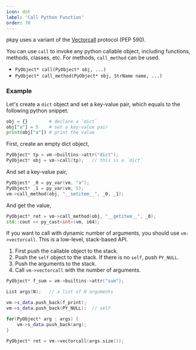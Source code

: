 ```yaml
---
icon: dot
label: 'Call Python Function'
order: 70
---
```


pkpy uses a variant of the [Vectorcall](https://peps.python.org/pep-0590/) protocol (PEP 590).

You can use `call` to invoke any python callable object,
including functions, methods, classes, etc.
For methods, `call_method` can be used.

+ `PyObject* call(PyObject* obj, ...)`
+ `PyObject* call_method(PyObject* obj, StrName name, ...)`

### Example

Let's create a `dict` object and set a key-value pair,
which equals to the following python snippet.

```python
obj = {}        # declare a `dict`
obj["a"] = 5    # set a key-value pair
print(obj["a"]) # print the value
```

First, create an empty dict object,

```cpp
PyObject* tp = vm->builtins->attr("dict");
PyObject* obj = vm->call(tp);	// this is a `dict`
```

And set a key-value pair,

```cpp
PyObject* _0 = py_var(vm, "a");
PyObject* _1 = py_var(vm, 5);
vm->call_method(obj, "__setitem__", _0, _1);
```

And get the value,

```cpp
PyObject* ret = vm->call_method(obj, "__getitem__", _0);
std::cout << py_cast<int>(vm, i64);
```

If you want to call with dynamic number of arguments,
you should use `vm->vectorcall`. This is a low-level, stack-based API.

1. First push the callable object to the stack.
2. Push the `self` object to the stack. If there is no `self`, push `PY_NULL`.
3. Push the arguments to the stack.
4. Call `vm->vectorcall` with the number of arguments.

```cpp
PyObject* f_sum = vm->builtins->attr("sum");

List args(N);   // a list of N arguments

vm->s_data.push_back(f_print);
vm->s_data.push_back(PY_NULL);  // self

for(PyObject* arg : args) {
    vm->s_data.push_back(arg);
}

PyObject* ret = vm->vectorcall(args.size());
```

